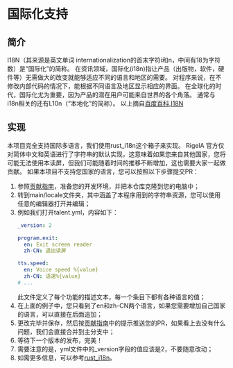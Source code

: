 # 国际化支持

## 简介
I18N（其来源是英文单词 internationalization的首末字符i和n，中间有18为字符数）是“国际化”的简称。
在资讯领域，国际化(i18n)指让产品（出版物，软件，硬件等）无需做大的改变就能够适应不同的语言和地区的需要。
对程序来说，在不修改内部代码的情况下，能根据不同语言及地区显示相应的界面。
在全球化的时代，国际化尤为重要，因为产品的潜在用户可能来自世界的各个角落。
通常与i18n相关的还有L10n（“本地化”的简称）。
以上摘自[百度百科,I18N](https://baike.baidu.com/item/I18N/6771940?fr=ge_ala)


## 实现
本项目完全支持国际多语言，我们使用rust_i18n这个箱子来实现。
RigelA 官方仅对简体中文和英语进行了字符串的默认实现，这意味着如果您来自其他国家，您将可能无法使用本读屏，但我们可能随着时间的推移不断增加，这也需要大家一起做贡献。
如果本项目不支持您国家的语言，您可以按照以下步骤提交PR：
1. 参照[贡献指南](CONTRIBUTING.md)，准备您的开发环境，并把本仓库克隆到您的电脑中；
2. 转到main/locale文件夹，其中涵盖了本程序用到的字符串资源，您可以使用任意的编辑器打开并编辑；
3. 例如我们打开talent.yml，内容如下：
    ```yaml
    _version: 2
    
    program.exit:
      en: Exit screen reader
      zh-CN: 退出读屏
    
    tts.speed:
      en: Voice speed %{value}
      zh-CN: 语速%{value}
    # ...
    ```
    此文件定义了每个功能的描述文本，每一个条目下都有各种语言的值；
4. 在上面的例子中，您只看到了en和zh-CN两个语言，如果您需要增加自己国家的语言，可以直接在后面追加；
5. 更改完毕并保存，然后按[贡献指南](CONTRIBUTING.md)中的提示推送您的PR，如果看上去没有什么问题，我们会直接合并到主分支中；
6. 等待下一个版本的发布，完美！
7. 需要注意的是，yml文件中的_version字段的值应该是2，不要随意改动；
8. 如需更多信息，可以参考[rust_i18n](https://github.com/longbridgeapp/rust-i18n)。
